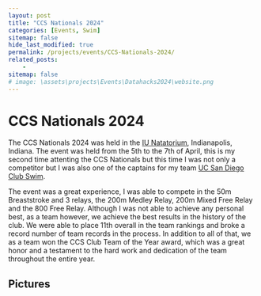 ```yaml
---
layout: post
title: "CCS Nationals 2024"
categories: [Events, Swim]
sitemap: false
hide_last_modified: true
permalink: /projects/events/CCS-Nationals-2024/
related_posts:
    -
sitemap: false
# image: \assets\projects\Events\Datahacks2024\website.png
---
```


# CCS Nationals 2024
The CCS Nationals 2024 was held in the [IU Natatorium](https://www.iupui.edu/), Indianapolis, Indiana. The event was held from the 5th to the 7th of April, this is my second time attenting the CCS Nationals but this time I was not only a competitor but I was also one of the captains for my team [UC San Diego Club Swim](https://www.instagram.com/ucsdclubswim/). 

The event was a great experience, I was able to compete in the 50m Breaststroke and 3 relays, the 200m Medley Relay, 200m Mixed Free Relay and the 800 Free Relay. Although I was not able to achieve any personal best, as a team however, we achieve the best results in the history of the club. We were able to place 11th overall in the team rankings and broke a record number of team records in the process. In addition to all of that, we as a team won the CCS Club Team of the Year award, which was a great honor and a testament to the hard work and dedication of the team throughout the entire year.

## Pictures 
